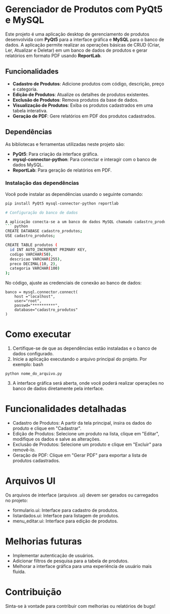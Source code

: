 # Gerenciador de Produtos com PyQt5 e MySQL

Este projeto é uma aplicação desktop de gerenciamento de produtos desenvolvida com **PyQt5** para a interface gráfica e **MySQL** para o banco de dados. A aplicação permite realizar as operações básicas de CRUD (Criar, Ler, Atualizar e Deletar) em um banco de dados de produtos e gerar relatórios em formato PDF usando **ReportLab**.

## Funcionalidades

- **Cadastro de Produtos**: Adicione produtos com código, descrição, preço e categoria.
- **Edição de Produtos**: Atualize os detalhes de produtos existentes.
- **Exclusão de Produtos**: Remova produtos da base de dados.
- **Visualização de Produtos**: Exiba os produtos cadastrados em uma tabela interativa.
- **Geração de PDF**: Gere relatórios em PDF dos produtos cadastrados.

## Dependências

As bibliotecas e ferramentas utilizadas neste projeto são:

- **PyQt5**: Para criação da interface gráfica.
- **mysql-connector-python**: Para conectar e interagir com o banco de dados MySQL.
- **ReportLab**: Para geração de relatórios em PDF.

### Instalação das dependências

Você pode instalar as dependências usando o seguinte comando:

```bash
pip install PyQt5 mysql-connector-python reportlab 

# Configuração do banco de dados

A aplicação conecta-se a um banco de dados MySQL chamado cadastro_produtos. Certifique-se de ter o MySQL instalado e crie o banco de dados e a tabela conforme necessário.
``` python
CREATE DATABASE cadastro_produtos;
USE cadastro_produtos;

CREATE TABLE produtos (
  id INT AUTO_INCREMENT PRIMARY KEY,
  codigo VARCHAR(50),
  descricao VARCHAR(255),
  preco DECIMAL(10, 2),
  categoria VARCHAR(100)
);
```
No código, ajuste as credenciais de conexão ao banco de dados:

```
banco = mysql.connector.connect(
    host ="localhost",
    user="root",
    passwd="**********",
    database="cadastro_produtos"
)
 ```
# Como executar
1. Certifique-se de que as dependências estão instaladas e o banco de dados configurado.
2. Inicie a aplicação executando o arquivo principal do projeto. Por exemplo:
bash
```
python nome_do_arquivo.py
```
3. A interface gráfica será aberta, onde você poderá realizar operações no banco de dados diretamente pela interface.

# Funcionalidades detalhadas
* Cadastro de Produtos: A partir da tela principal, insira os dados do produto e clique em "Cadastrar".
* Edição de Produtos: Selecione um produto na lista, clique em "Editar", modifique os dados e salve as alterações.
* Exclusão de Produtos: Selecione um produto e clique em "Excluir" para removê-lo.
* Geração de PDF: Clique em "Gerar PDF" para exportar a lista de produtos cadastrados.

# Arquivos UI
Os arquivos de interface (arquivos .ui) devem ser gerados ou carregados no projeto:
* formulario.ui: Interface para cadastro de produtos.
* listardados.ui: Interface para listagem de produtos.
* menu_editar.ui: Interface para edição de produtos.

# Melhorias futuras
* Implementar autenticação de usuários.
* Adicionar filtros de pesquisa para a tabela de produtos.
* Melhorar a interface gráfica para uma experiência de usuário mais fluida.

# Contribuição
Sinta-se à vontade para contribuir com melhorias ou relatórios de bugs!
